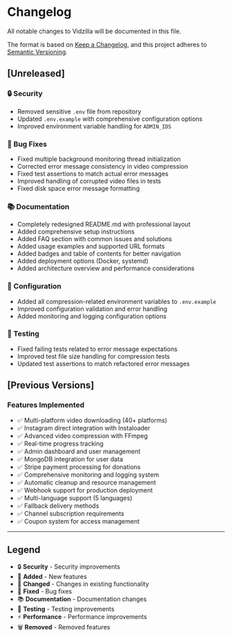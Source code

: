 # Changelog

All notable changes to Vidzilla will be documented in this file.

The format is based on [Keep a Changelog](https://keepachangelog.com/en/1.0.0/),
and this project adheres to [Semantic Versioning](https://semver.org/spec/v2.0.0.html).

## [Unreleased]

### 🔒 Security
- Removed sensitive `.env` file from repository
- Updated `.env.example` with comprehensive configuration options
- Improved environment variable handling for `ADMIN_IDS`

### 🐛 Bug Fixes
- Fixed multiple background monitoring thread initialization
- Corrected error message consistency in video compression
- Fixed test assertions to match actual error messages
- Improved handling of corrupted video files in tests
- Fixed disk space error message formatting

### 📚 Documentation
- Completely redesigned README.md with professional layout
- Added comprehensive setup instructions
- Added FAQ section with common issues and solutions
- Added usage examples and supported URL formats
- Added badges and table of contents for better navigation
- Added deployment options (Docker, systemd)
- Added architecture overview and performance considerations

### 🔧 Configuration
- Added all compression-related environment variables to `.env.example`
- Improved configuration validation and error handling
- Added monitoring and logging configuration options

### 🧪 Testing
- Fixed failing tests related to error message expectations
- Improved test file size handling for compression tests
- Updated test assertions to match refactored error messages

## [Previous Versions]

### Features Implemented
- ✅ Multi-platform video downloading (40+ platforms)
- ✅ Instagram direct integration with Instaloader
- ✅ Advanced video compression with FFmpeg
- ✅ Real-time progress tracking
- ✅ Admin dashboard and user management
- ✅ MongoDB integration for user data
- ✅ Stripe payment processing for donations
- ✅ Comprehensive monitoring and logging system
- ✅ Automatic cleanup and resource management
- ✅ Webhook support for production deployment
- ✅ Multi-language support (5 languages)
- ✅ Fallback delivery methods
- ✅ Channel subscription requirements
- ✅ Coupon system for access management

---

## Legend

- 🔒 **Security** - Security improvements
- 🚀 **Added** - New features
- 🔧 **Changed** - Changes in existing functionality
- 🐛 **Fixed** - Bug fixes
- 📚 **Documentation** - Documentation changes
- 🧪 **Testing** - Testing improvements
- ⚡ **Performance** - Performance improvements
- 🗑️ **Removed** - Removed features